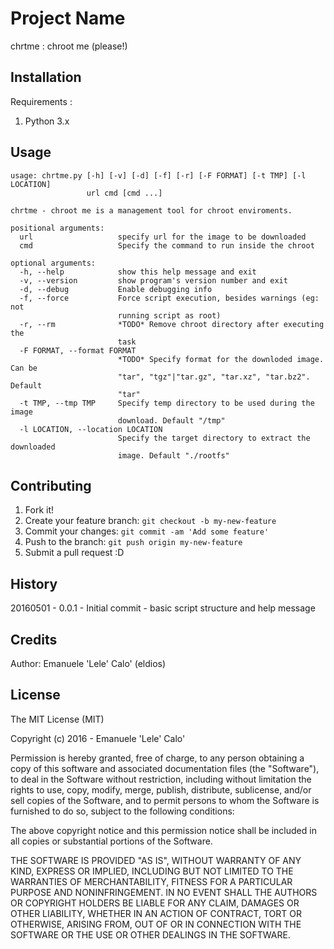 # Project Name

chrtme : chroot me (please!)

## Installation

Requirements :

1. Python 3.x

## Usage

```
usage: chrtme.py [-h] [-v] [-d] [-f] [-r] [-F FORMAT] [-t TMP] [-l LOCATION]
                 url cmd [cmd ...]

chrtme - chroot me is a management tool for chroot enviroments.

positional arguments:
  url                   specify url for the image to be downloaded
  cmd                   Specify the command to run inside the chroot

optional arguments:
  -h, --help            show this help message and exit
  -v, --version         show program's version number and exit
  -d, --debug           Enable debugging info
  -f, --force           Force script execution, besides warnings (eg: not
                        running script as root)
  -r, --rm              *TODO* Remove chroot directory after executing the
                        task
  -F FORMAT, --format FORMAT
                        *TODO* Specify format for the downloded image. Can be
                        "tar", "tgz"|"tar.gz", "tar.xz", "tar.bz2". Default
                        "tar"
  -t TMP, --tmp TMP     Specify temp directory to be used during the image
                        download. Default "/tmp"
  -l LOCATION, --location LOCATION
                        Specify the target directory to extract the downloaded
                        image. Default "./rootfs"
```

## Contributing

1. Fork it!
2. Create your feature branch: `git checkout -b my-new-feature`
3. Commit your changes: `git commit -am 'Add some feature'`
4. Push to the branch: `git push origin my-new-feature`
5. Submit a pull request :D

## History

20160501 - 0.0.1 - Initial commit - basic script structure and help message

## Credits

Author: Emanuele 'Lele' Calo' (eldios)

## License

The MIT License (MIT)

Copyright (c) 2016 - Emanuele 'Lele' Calo'

Permission is hereby granted, free of charge, to any person obtaining a copy of this software and associated documentation files (the "Software"), to deal in the Software without restriction, including without limitation the rights to use, copy, modify, merge, publish, distribute, sublicense, and/or sell copies of the Software, and to permit persons to whom the Software is furnished to do so, subject to the following conditions:

The above copyright notice and this permission notice shall be included in all copies or substantial portions of the Software.

THE SOFTWARE IS PROVIDED "AS IS", WITHOUT WARRANTY OF ANY KIND, EXPRESS OR IMPLIED, INCLUDING BUT NOT LIMITED TO THE WARRANTIES OF MERCHANTABILITY, FITNESS FOR A PARTICULAR PURPOSE AND NONINFRINGEMENT. IN NO EVENT SHALL THE AUTHORS OR COPYRIGHT HOLDERS BE LIABLE FOR ANY CLAIM, DAMAGES OR OTHER LIABILITY, WHETHER IN AN ACTION OF CONTRACT, TORT OR OTHERWISE, ARISING FROM, OUT OF OR IN CONNECTION WITH THE SOFTWARE OR THE USE OR OTHER DEALINGS IN THE SOFTWARE.
